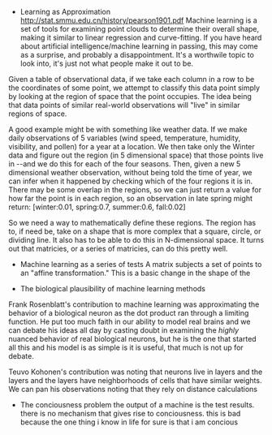 - Learning as Approximation
http://stat.smmu.edu.cn/history/pearson1901.pdf
Machine learning is a set of tools for examining point clouds to determine their overall shape, making it similar to linear regression and curve-fitting.
If you have heard about artificial intelligence/machine learning in passing, this may come as a surprise, and probably a disappointment. It's a worthwile topic to look into, it's just not what people make it out to be.

Given a table of observational data, if we take each column in a row to be the coordinates of some point, we attempt to classify this data point simply by looking at the region of space that the point occupies. The idea being that data points of similar real-world observations will "live" in similar regions of space.

A good example might be with something like weather data. If we make daily observations of 5 variables (wind speed, temperature, humidity, visibility, and pollen) for a year at a location. We then take only the Winter data and figure out the region (in 5 dimensional space) that those points live in --and we do this for each of the four seasons.
Then, given a new 5 dimensional weather observation, without being told the time of year, we can infer when it happened by checking which of the four regions it is in. There may be some overlap in the regions, so we can just return a value for how far the point is in each region, so an observation in late spring might return: [winter:0.01, spring:0.7, summer:0.6, fall:0.02]

So we need a way to mathematically define these regions. The region has to, if need be, take on a shape that is more complex that a square, circle, or dividing line. It also has to be able to do this in N-dimensional space. It turns out that matricies, or a series of matricies, can do this pretty well.


- Machine learning as a series of tests
A matrix subjects a set of points to an "affine transformation." This is a basic change in the shape of the 


- The biological plausibility of machine learning methods

Frank Rosenblatt's contribution to machine learning was approximating the behavior of a biological neuron as the dot product ran through a limiting function. He put too much faith in our ability to model real brains and we can debate his ideas all day by casting doubt in examining the *highly* nuanced behavior of real biological neurons, but he is the one that started all this and his model is as simple is it is useful, that much is not up for debate.

Teuvo Kohonen's contribution was noting that neurons live in layers and the layers and the layers have neighborhoods of cells that have similar weights. We can pan his observations noting that they rely on distance calculations

- The conciousness problem
the output of a machine is the test results. there is no mechanism that gives rise to conciousness. this is bad because the one thing i know in life for sure is that i am concious